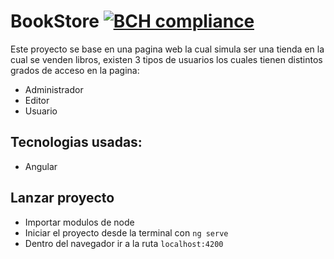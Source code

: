 # BookStore [![BCH compliance](https://bettercodehub.com/edge/badge/Alemoyaa/bookStore?branch=master)](https://bettercodehub.com/)

Este proyecto se base en una pagina web la cual simula ser una tienda en la cual se venden libros, existen 3 tipos de usuarios los cuales tienen distintos grados de acceso en la pagina:
  * Administrador
  * Editor
  * Usuario

## Tecnologias usadas:

* Angular 

## Lanzar proyecto
* Importar modulos de node
* Iniciar el proyecto desde la terminal con `ng serve`
* Dentro del navegador ir a la ruta `localhost:4200`
